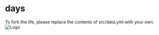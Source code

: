 # days

To fork the life, please replace the contents of src/data.yml with your own.
![Logo](./logo.webp)
